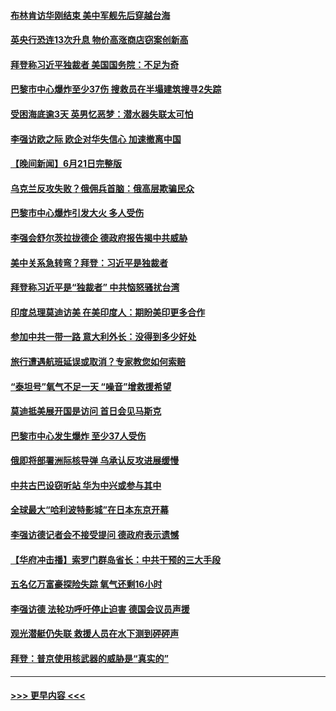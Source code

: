 #### [布林肯访华刚结束 美中军舰先后穿越台海](../pages/prog202/a103735991.md?t=06221843) 
#### [英央行恐连13次升息 物价高涨商店窃案创新高](../pages/prog202/a103735970.md?t=06221843) 
#### [拜登称习近平独裁者 美国国务院：不足为奇](../pages/prog202/a103735929.md?t=06221843) 
#### [巴黎市中心爆炸至少37伤 搜救员在半塌建筑搜寻2失踪](../pages/prog202/a103735931.md?t=06221843) 
#### [受困海底逾3天 英男忆恶梦：潜水器失联太可怕](../pages/prog202/a103735922.md?t=06221843) 
#### [李强访欧之际 欧企对华失信心 加速撤离中国](../pages/prog202/a103735891.md?t=06221843) 
#### [【晚间新闻】6月21日完整版](../pages/prog202/a103735786.md?t=06221843) 
#### [乌克兰反攻失败？俄佣兵首脑：俄高层欺骗民众](../pages/prog202/a103735846.md?t=06221843) 
#### [巴黎市中心爆炸引发大火 多人受伤](../pages/prog202/a103735788.md?t=06221843) 
#### [李强会舒尔茨拉拢德企 德政府报告揭中共威胁](../pages/prog202/a103735794.md?t=06221843) 
#### [美中关系急转弯？拜登：习近平是独裁者](../pages/prog202/a103735796.md?t=06221843) 
#### [拜登称习近平是“独裁者” 中共恼怒骚扰台湾](../pages/prog202/a103735804.md?t=06221843) 
#### [印度总理莫迪访美 在美印度人：期盼美印更多合作](../pages/prog202/a103735798.md?t=06221843) 
#### [参加中共一带一路 意大利外长：没得到多少好处](../pages/prog202/a103735770.md?t=06221843) 
#### [旅行遭遇航班延误或取消？专家教您如何索赔](../pages/prog202/a103735681.md?t=06221843) 
#### [“泰坦号”氧气不足一天  “噪音”增救援希望](../pages/prog202/a103735677.md?t=06221843) 
#### [莫迪抵美展开国是访问 首日会见马斯克](../pages/prog202/a103735678.md?t=06221843) 
#### [巴黎市中心发生爆炸 至少37人受伤](../pages/prog202/a103735679.md?t=06221843) 
#### [俄即将部署洲际核导弹 乌承认反攻进展缓慢](../pages/prog202/a103735680.md?t=06221843) 
#### [中共古巴设窃听站 华为中兴或参与其中](../pages/prog202/a103735691.md?t=06221843) 
#### [全球最大“哈利波特影城”在日本东京开幕](../pages/prog202/a103735547.md?t=06221843) 
#### [李强访德记者会不接受提问 德政府表示遗憾](../pages/prog202/a103735606.md?t=06221843) 
#### [【华府冲击播】索罗门群岛省长：中共干预的三大手段](../pages/prog202/a103735546.md?t=06221843) 
#### [五名亿万富豪探险失踪 氧气还剩16小时](../pages/prog202/a103735540.md?t=06221843) 
#### [李强访德 法轮功呼吁停止迫害 德国会议员声援](../pages/prog202/a103735384.md?t=06221843) 
#### [观光潜艇仍失联 救援人员在水下测到砰砰声](../pages/prog202/a103735382.md?t=06221843) 
#### [拜登：普京使用核武器的威胁是“真实的”](../pages/prog202/a103735378.md?t=06221843) 

----
#### [ >>> 更早内容 <<< ](../indexes/prog202-earlier.md)
